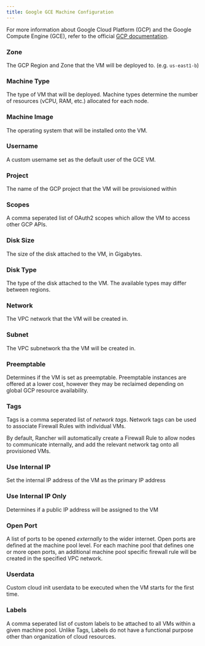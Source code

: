 ```yaml
---
title: Google GCE Machine Configuration
---
```


<head>
  <link rel="canonical" href="https://ranchermanager.docs.rancher.com/reference-guides/cluster-configuration/downstream-cluster-configuration/machine-configuration/google-gce"/>
</head>


For more information about Google Cloud Platform (GCP) and the Google Compute Engine (GCE), refer to the official [GCP documentation](https://cloud.google.com/docs).

### Zone

The GCP Region and Zone that the VM will be deployed to. (e.g. `us-east1-b`)


### Machine Type

The type of VM that will be deployed. Machine types determine the number of resources (vCPU, RAM, etc.) allocated for each node. 


### Machine Image

The operating system that will be installed onto the VM.


### Username

A custom username set as the default user of the GCE VM. 


### Project

The name of the GCP project that the VM will be provisioned within


### Scopes

A comma seperated list of OAuth2 scopes which allow the VM to access other GCP APIs. 


### Disk Size

The size of the disk attached to the VM, in Gigabytes. 


### Disk Type

The type of the disk attached to the VM. The available types may differ between regions.


### Network

The VPC network that the VM will be created in. 


### Subnet

The VPC subnetwork tha the VM will be created in.


### Preemptable

Determines if the VM is set as preemptable. Preemptable instances are offered at a lower cost, however they may be reclaimed depending on global GCP resource availability. 

### Tags

Tags is a comma seperated list of _network tags_. Network tags can be used to associate Firewall Rules with individual VMs.

By default, Rancher will automatically create a Firewall Rule to allow nodes to communicate internally, and add the relevant network tag onto all provisioned VMs.


### Use Internal IP

Set the internal IP address of the VM as the primary IP address


### Use Internal IP Only 

Determines if a public IP address will be assigned to the VM 


### Open Port

A list of ports to be opened _externally_ to the wider internet. Open ports are defined at the machine pool level. For each machine pool that defines one or more open ports, an additional machine pool specific firewall rule will be created in the specified VPC network.


### Userdata

Custom cloud init userdata to be executed when the VM starts for the first time. 


### Labels

A comma seperated list of custom labels to be attached to all VMs within a given machine pool. Unlike Tags, Labels do not have a functional purpose other than organization of cloud resources.
